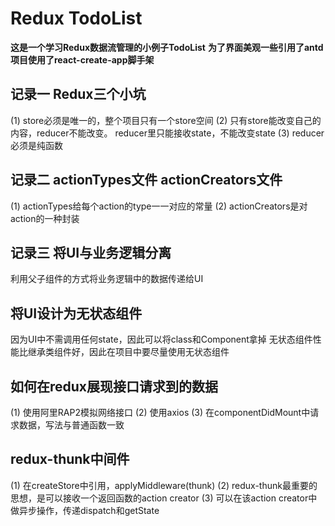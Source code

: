 # Redux TodoList

**这是一个学习Redux数据流管理的小例子TodoList**
**为了界面美观一些引用了antd**
**项目使用了react-create-app脚手架**

## 记录一 Redux三个小坑

(1) store必须是唯一的，整个项目只有一个store空间
(2) 只有store能改变自己的内容，reducer不能改变。 reducer里只能接收state，不能改变state
(3) reducer必须是纯函数

## 记录二 actionTypes文件 actionCreators文件

(1) actionTypes给每个action的type一一对应的常量
(2) actionCreators是对action的一种封装

## 记录三 将UI与业务逻辑分离

利用父子组件的方式将业务逻辑中的数据传递给UI

## 将UI设计为无状态组件

因为UI中不需调用任何state，因此可以将class和Component拿掉
无状态组件性能比继承类组件好，因此在项目中要尽量使用无状态组件

## 如何在redux展现接口请求到的数据

(1) 使用阿里RAP2模拟网络接口
(2) 使用axios
(3) 在componentDidMount中请求数据，写法与普通函数一致

## redux-thunk中间件

(1) 在createStore中引用，applyMiddleware(thunk)
(2) redux-thunk最重要的思想，是可以接收一个返回函数的action creator
(3) 可以在该action creator中做异步操作，传递dispatch和getState